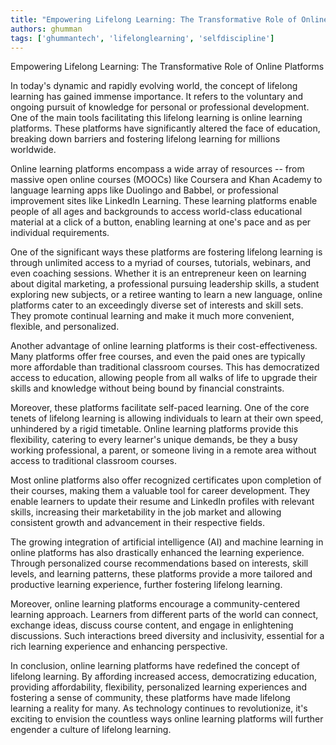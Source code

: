 ```yaml
---
title: "Empowering Lifelong Learning: The Transformative Role of Online Platforms"  # Wrap the title in double quotes
authors: ghumman
tags: ['ghummantech', 'lifelonglearning', 'selfdiscipline']
---
```


Empowering Lifelong Learning: The Transformative Role of Online Platforms
<!-- truncate -->

In today's dynamic and rapidly evolving world, the concept of lifelong learning has gained immense importance. It refers to the voluntary and ongoing pursuit of knowledge for personal or professional development. One of the main tools facilitating this lifelong learning is online learning platforms. These platforms have significantly altered the face of education, breaking down barriers and fostering lifelong learning for millions worldwide.

Online learning platforms encompass a wide array of resources -- from massive open online courses (MOOCs) like Coursera and Khan Academy to language learning apps like Duolingo and Babbel, or professional improvement sites like LinkedIn Learning. These learning platforms enable people of all ages and backgrounds to access world-class educational material at a click of a button, enabling learning at one's pace and as per individual requirements.

One of the significant ways these platforms are fostering lifelong learning is through unlimited access to a myriad of courses, tutorials, webinars, and even coaching sessions. Whether it is an entrepreneur keen on learning about digital marketing, a professional pursuing leadership skills, a student exploring new subjects, or a retiree wanting to learn a new language, online platforms cater to an exceedingly diverse set of interests and skill sets. They promote continual learning and make it much more convenient, flexible, and personalized.

Another advantage of online learning platforms is their cost-effectiveness. Many platforms offer free courses, and even the paid ones are typically more affordable than traditional classroom courses. This has democratized access to education, allowing people from all walks of life to upgrade their skills and knowledge without being bound by financial constraints.

Moreover, these platforms facilitate self-paced learning. One of the core tenets of lifelong learning is allowing individuals to learn at their own speed, unhindered by a rigid timetable. Online learning platforms provide this flexibility, catering to every learner's unique demands, be they a busy working professional, a parent, or someone living in a remote area without access to traditional classroom courses.

Most online platforms also offer recognized certificates upon completion of their courses, making them a valuable tool for career development. They enable learners to update their resume and LinkedIn profiles with relevant skills, increasing their marketability in the job market and allowing consistent growth and advancement in their respective fields.

The growing integration of artificial intelligence (AI) and machine learning in online platforms has also drastically enhanced the learning experience. Through personalized course recommendations based on interests, skill levels, and learning patterns, these platforms provide a more tailored and productive learning experience, further fostering lifelong learning.

Moreover, online learning platforms encourage a community-centered learning approach. Learners from different parts of the world can connect, exchange ideas, discuss course content, and engage in enlightening discussions. Such interactions breed diversity and inclusivity, essential for a rich learning experience and enhancing perspective.

In conclusion, online learning platforms have redefined the concept of lifelong learning. By affording increased access, democratizing education, providing affordability, flexibility, personalized learning experiences and fostering a sense of community, these platforms have made lifelong learning a reality for many. As technology continues to revolutionize, it's exciting to envision the countless ways online learning platforms will further engender a culture of lifelong learning.

